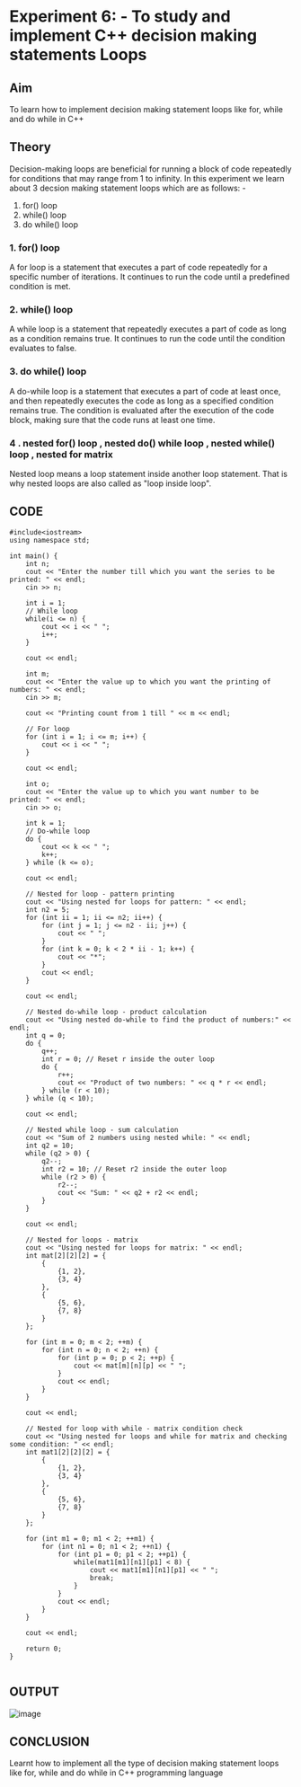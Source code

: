 # Experiment 6: - To study and implement C++ decision making statements Loops

## Aim
To learn how to implement decision making statement loops like for, while and do while in C++

## Theory
Decision-making loops are beneficial for running a block of code repeatedly for conditions that may range from 1 to infinity.
In this experiment we learn about 3 decsion making statement loops which are as follows: -
1. for() loop
2. while() loop
3. do while() loop

### 1. for() loop

A for loop is a statement that executes a part of code repeatedly for a specific number of iterations. It continues to run the code until a predefined condition is met.


### 2. while() loop

A while loop is a statement that repeatedly executes a part of code as long as a condition remains true. It continues to run the code until the condition evaluates to false.


### 3. do while() loop

A do-while loop is a statement that executes a part of code at least once, and then repeatedly executes the code as long as a specified condition remains true. The condition is evaluated after the execution of the code block, making sure that the code runs at least one time.

### 4 . nested for() loop , nested do() while loop , nested while() loop , nested for matrix 

Nested loop means a loop statement inside another loop statement. That is why nested loops are also called as "loop inside loop".

## CODE
```
#include<iostream>
using namespace std;

int main() {
    int n;
    cout << "Enter the number till which you want the series to be printed: " << endl;
    cin >> n;

    int i = 1;
    // While loop
    while(i <= n) {
        cout << i << " ";
        i++;
    }

    cout << endl;

    int m;
    cout << "Enter the value up to which you want the printing of numbers: " << endl;
    cin >> m;

    cout << "Printing count from 1 till " << m << endl;

    // For loop
    for (int i = 1; i <= m; i++) {
        cout << i << " ";
    }

    cout << endl;

    int o;
    cout << "Enter the value up to which you want number to be printed: " << endl;
    cin >> o;

    int k = 1;
    // Do-while loop
    do {
        cout << k << " ";
        k++;
    } while (k <= o);

    cout << endl;

    // Nested for loop - pattern printing
    cout << "Using nested for loops for pattern: " << endl;
    int n2 = 5;
    for (int ii = 1; ii <= n2; ii++) {
        for (int j = 1; j <= n2 - ii; j++) {
            cout << " ";
        }
        for (int k = 0; k < 2 * ii - 1; k++) {
            cout << "*";
        }
        cout << endl;
    }

    cout << endl;

    // Nested do-while loop - product calculation
    cout << "Using nested do-while to find the product of numbers:" << endl;
    int q = 0;
    do {
        q++;
        int r = 0; // Reset r inside the outer loop
        do {
            r++;
            cout << "Product of two numbers: " << q * r << endl;
        } while (r < 10);
    } while (q < 10);

    cout << endl;

    // Nested while loop - sum calculation
    cout << "Sum of 2 numbers using nested while: " << endl;
    int q2 = 10;
    while (q2 > 0) {
        q2--;
        int r2 = 10; // Reset r2 inside the outer loop
        while (r2 > 0) {
            r2--;
            cout << "Sum: " << q2 + r2 << endl;
        }
    }

    cout << endl;

    // Nested for loops - matrix
    cout << "Using nested for loops for matrix: " << endl;
    int mat[2][2][2] = {
        {
            {1, 2},
            {3, 4}
        }, 
        {
            {5, 6}, 
            {7, 8}
        }
    };

    for (int m = 0; m < 2; ++m) {
        for (int n = 0; n < 2; ++n) {
            for (int p = 0; p < 2; ++p) {
                cout << mat[m][n][p] << " ";
            }
            cout << endl;
        }
    }

    cout << endl;

    // Nested for loop with while - matrix condition check
    cout << "Using nested for loops and while for matrix and checking some condition: " << endl;
    int mat1[2][2][2] = {
        {
            {1, 2},
            {3, 4}
        }, 
        {
            {5, 6}, 
            {7, 8}
        }
    };

    for (int m1 = 0; m1 < 2; ++m1) {
        for (int n1 = 0; n1 < 2; ++n1) {
            for (int p1 = 0; p1 < 2; ++p1) {
                while(mat1[m1][n1][p1] < 8) {
                    cout << mat1[m1][n1][p1] << " ";
                    break;
                }
            }
            cout << endl;
        }
    }

    cout << endl;

    return 0;
}


```
## OUTPUT
![image](https://github.com/user-attachments/assets/ec756966-8966-4932-af4e-f73f3284f707)

## CONCLUSION 

Learnt how to implement all the type of decision making statement loops like for, while and do while in C++ programming language
